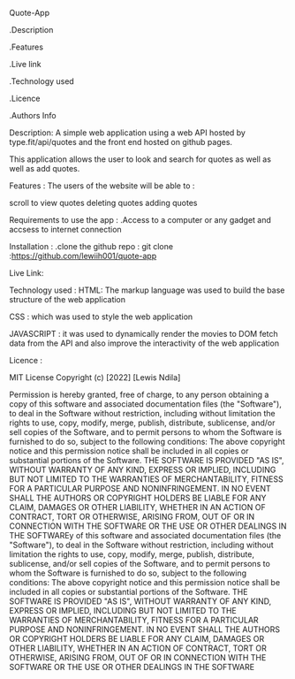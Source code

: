 Quote-App

.Description

.Features

.Live link

.Technology used

.Licence

.Authors Info

Description: A simple web application using a web API hosted by type.fit/api/quotes and the front end hosted on github pages.

This application allows the user to look and search for quotes as well as well as add quotes.

Features : The users of the website will be able to :

scroll to view quotes
deleting quotes
adding quotes

Requirements to use the app : .Access to a computer or any gadget and accsess to internet connection

Installation : .clone the github repo : git clone :https://github.com/lewiih001/quote-app

Live Link:

Technology used : HTML: The markup language was used to build the base structure of the web application

CSS : which was used to style the web application 

JAVASCRIPT : it was used to dynamically render the movies to DOM fetch data from the API and also improve the interactivity of the web application

Licence :

MIT License Copyright (c) [2022] [Lewis Ndila]

Permission is hereby granted, free of charge, to any person obtaining a copy of this software and associated documentation files (the "Software"), to deal in the Software without restriction, including without limitation the rights to use, copy, modify, merge, publish, distribute, sublicense, and/or sell copies of the Software, and to permit persons to whom the Software is furnished to do so, subject to the following conditions: The above copyright notice and this permission notice shall be included in all copies or substantial portions of the Software. THE SOFTWARE IS PROVIDED "AS IS", WITHOUT WARRANTY OF ANY KIND, EXPRESS OR IMPLIED, INCLUDING BUT NOT LIMITED TO THE WARRANTIES OF MERCHANTABILITY, FITNESS FOR A PARTICULAR PURPOSE AND NONINFRINGEMENT. IN NO EVENT SHALL THE AUTHORS OR COPYRIGHT HOLDERS BE LIABLE FOR ANY CLAIM, DAMAGES OR OTHER LIABILITY, WHETHER IN AN ACTION OF CONTRACT, TORT OR OTHERWISE, ARISING FROM, OUT OF OR IN CONNECTION WITH THE SOFTWARE OR THE USE OR OTHER DEALINGS IN THE SOFTWAREy of this software and associated documentation files (the "Software"), to deal in the Software without restriction, including without limitation the rights to use, copy, modify, merge, publish, distribute, sublicense, and/or sell copies of the Software, and to permit persons to whom the Software is furnished to do so, subject to the following conditions: The above copyright notice and this permission notice shall be included in all copies or substantial portions of the Software. THE SOFTWARE IS PROVIDED "AS IS", WITHOUT WARRANTY OF ANY KIND, EXPRESS OR IMPLIED, INCLUDING BUT NOT LIMITED TO THE WARRANTIES OF MERCHANTABILITY, FITNESS FOR A PARTICULAR PURPOSE AND NONINFRINGEMENT. IN NO EVENT SHALL THE AUTHORS OR COPYRIGHT HOLDERS BE LIABLE FOR ANY CLAIM, DAMAGES OR OTHER LIABILITY, WHETHER IN AN ACTION OF CONTRACT, TORT OR OTHERWISE, ARISING FROM, OUT OF OR IN CONNECTION WITH THE SOFTWARE OR THE USE OR OTHER DEALINGS IN THE SOFTWARE